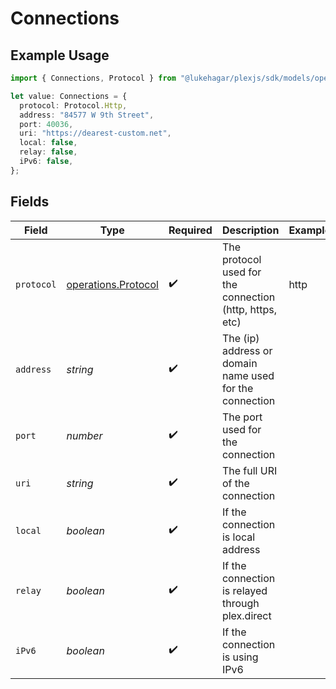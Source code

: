 # Connections

## Example Usage

```typescript
import { Connections, Protocol } from "@lukehagar/plexjs/sdk/models/operations";

let value: Connections = {
  protocol: Protocol.Http,
  address: "84577 W 9th Street",
  port: 40036,
  uri: "https://dearest-custom.net",
  local: false,
  relay: false,
  iPv6: false,
};
```

## Fields

| Field                                                             | Type                                                              | Required                                                          | Description                                                       | Example                                                           |
| ----------------------------------------------------------------- | ----------------------------------------------------------------- | ----------------------------------------------------------------- | ----------------------------------------------------------------- | ----------------------------------------------------------------- |
| `protocol`                                                        | [operations.Protocol](../../../sdk/models/operations/protocol.md) | :heavy_check_mark:                                                | The protocol used for the connection (http, https, etc)           | http                                                              |
| `address`                                                         | *string*                                                          | :heavy_check_mark:                                                | The (ip) address or domain name used for the connection           |                                                                   |
| `port`                                                            | *number*                                                          | :heavy_check_mark:                                                | The port used for the connection                                  |                                                                   |
| `uri`                                                             | *string*                                                          | :heavy_check_mark:                                                | The full URI of the connection                                    |                                                                   |
| `local`                                                           | *boolean*                                                         | :heavy_check_mark:                                                | If the connection is local address                                |                                                                   |
| `relay`                                                           | *boolean*                                                         | :heavy_check_mark:                                                | If the connection is relayed through plex.direct                  |                                                                   |
| `iPv6`                                                            | *boolean*                                                         | :heavy_check_mark:                                                | If the connection is using IPv6                                   |                                                                   |